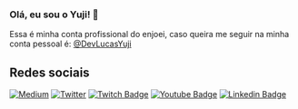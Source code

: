 ### Olá, eu sou o Yuji! 👋

Essa é minha conta profissional do enjoei, caso queira me seguir na minha conta pessoal é: [@DevLucasYuji](https://github.com/DevLucasYuji)

## Redes sociais
[![Medium](https://img.shields.io/badge/Medium-12100E?style=for-the-badge&logo=medium&logoColor=white)](https://medium.com/@lucasyujideveloper)
[![Twitter](https://img.shields.io/badge/Twitter-1DA1F2?style=for-the-badge&logo=twitter&logoColor=white)](https://twitter.com/ujizin)
[![Twitch Badge](https://img.shields.io/badge/Twitch-9146FF?style=for-the-badge&logo=twitch&logoColor=white)](https://www.twitch.tv/yuji_yoshimine)
[![Youtube Badge](https://img.shields.io/badge/YouTube-FF0000?style=for-the-badge&logo=youtube&logoColor=white)](https://www.youtube.com/channel/UCw7pN9SjU51JfA0yLymo2bA)
[![Linkedin Badge](https://img.shields.io/badge/LinkedIn-0077B5?style=for-the-badge&logo=linkedin&logoColor=white)](https://www.linkedin.com/in/lucas-yuji-yoshimine-477b73185/)
<!-- humm, ta stalkeando meu readme raw file? rsrsrs  -->
